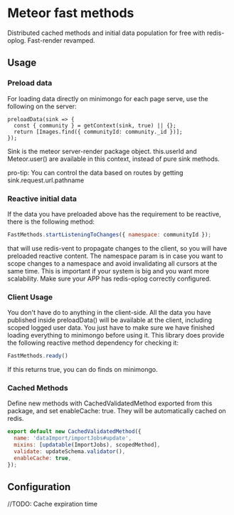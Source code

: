 # Meteor fast methods

Distributed cached methods and initial data population for free with redis-oplog. Fast-render revamped.


## Usage
### Preload data
For loading data directly on minimongo for each page serve, use the following on the server:

```
preloadData(sink => {
  const { community } = getContext(sink, true) || {};
  return [Images.find({ communityId: community._id })];
});
```

Sink is the meteor server-render package object. this.userId and Meteor.user() are available in this context, instead of pure sink methods.

pro-tip: You can control the data based on routes by getting sink.request.url.pathname

### Reactive initial data

If the data you have preloaded above has the requirement to be reactive, there is the following method:
```js
FastMethods.startListeningToChanges({ namespace: communityId });
```
that will use redis-vent to propagate changes to the client, so you will have preloaded reactive content.
The namespace param is in case you want to scope changes to a namespace and avoid invalidating all cursors at the same time. This is important if your system is big and you want more scalability.
Make sure your APP has redis-oplog correctly configured.

### Client Usage

You don't have do to anything in the client-side. All the data you have published inside preloadData() will be available at the client, including scoped logged user data. You just have to make sure we have finished loading everything to minimongo before using it.
This library does provide the following reactive method dependency for checking it:

```js
FastMethods.ready()
```

If this returns true, you can do finds on minimongo.


### Cached Methods
Define new methods with CachedValidatedMethod exported from this package, and set enableCache: true. They will be automatically cached on redis.
```javascript
export default new CachedValidatedMethod({
  name: 'dataImport/importJobs#update',
  mixins: [updatable(ImportJobs), scopedMethod],
  validate: updateSchema.validator(),
  enableCache: true,
});
```

## Configuration
//TODO: Cache expiration time
